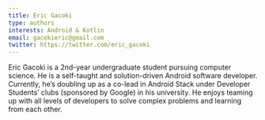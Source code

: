 ```yaml
---
title: Eric Gacoki
type: authors
interests: Android & Kotlin
email: gacokieric@gmail.com
twitter: https://twitter.com/eric_gacoki  
---
```

Eric Gacoki is a 2nd-year undergraduate student pursuing computer science. He is a self-taught and solution-driven Android software developer. Currently, he’s doubling up as a co-lead in Android Stack under Developer Students’ clubs (sponsored by Google) in his university. He enjoys teaming up with all levels of developers to solve complex problems and learning from each other.
